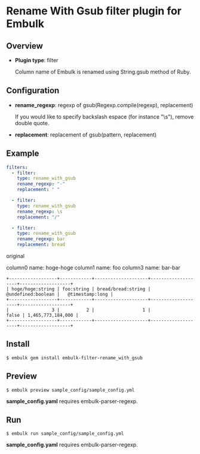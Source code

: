 # Rename With Gsub filter plugin for Embulk

## Overview

* **Plugin type**: filter

  Column name of Embulk is renamed using String.gsub method of Ruby.

## Configuration

- **rename_regexp**: regexp of gsub(Regexp.compile(regexp), replacement)

  If you would like to specify backslash espace (for instance "\s"), remove double quote.

- **replacement**: replacement of gsub(pattern, replacement)


## Example

```yaml
filters:
  - filter:
    type: rename_with_gsub
    rename_regexp: "-"
    replacement: " "

  - filter:
    type: rename_with_gsub
    rename_regexp: \s
    replacement: "/"

  - filter:
    type: rename_with_gsub
    rename_regexp: bar
    replacement: bread
```

original

column0 name: hoge-hoge
column1 name: foo
column3 name: bar-bar

```
+------------------+------------+--------------------+--------------------+-------------------+
| hoge/hoge:string | foo:string | bread/bread:string | @undefined:boolean |   @timestamp:long |
+------------------+------------+--------------------+--------------------+-------------------+
|                3 |          2 |                  1 |              false | 1,465,773,184,000 |
+------------------+------------+--------------------+--------------------+-------------------+
```

## Install
```
$ embulk gem install embulk-filter-rename_with_gsub
```

## Preview

```
$ embulk preview sample_config/sample_config.yml
```

**sample_config.yaml** requires embulk-parser-regexp.

## Run

```
$ embulk run sample_config/sample_config.yml
```

**sample_config.yaml** requires embulk-parser-regexp.

